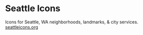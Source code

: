 # Seattle Icons
Icons for Seattle, WA neighborhoods, landmarks, & city services. [seattleicons.org](http://seattleicons.org)